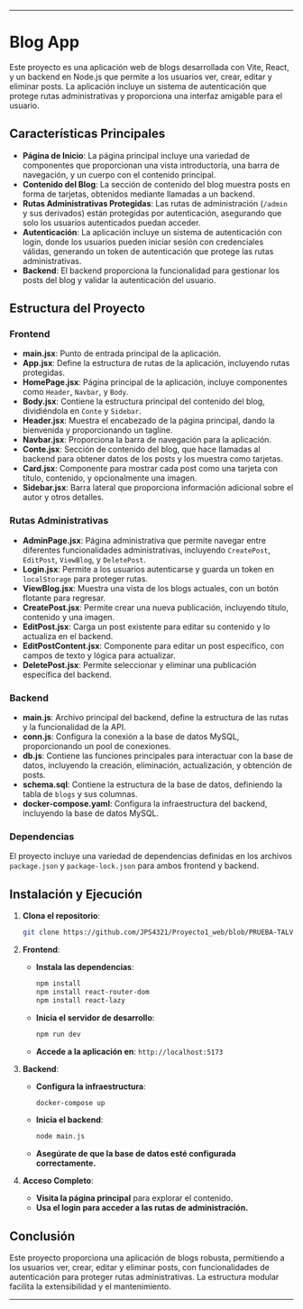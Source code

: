 
---

# Blog App

Este proyecto es una aplicación web de blogs desarrollada con Vite, React, y un backend en Node.js que permite a los usuarios ver, crear, editar y eliminar posts. La aplicación incluye un sistema de autenticación que protege rutas administrativas y proporciona una interfaz amigable para el usuario.

## Características Principales

- **Página de Inicio**: La página principal incluye una variedad de componentes que proporcionan una vista introductoria, una barra de navegación, y un cuerpo con el contenido principal.
- **Contenido del Blog**: La sección de contenido del blog muestra posts en forma de tarjetas, obtenidos mediante llamadas a un backend.
- **Rutas Administrativas Protegidas**: Las rutas de administración (`/admin` y sus derivados) están protegidas por autenticación, asegurando que solo los usuarios autenticados puedan acceder.
- **Autenticación**: La aplicación incluye un sistema de autenticación con login, donde los usuarios pueden iniciar sesión con credenciales válidas, generando un token de autenticación que protege las rutas administrativas.
- **Backend**: El backend proporciona la funcionalidad para gestionar los posts del blog y validar la autenticación del usuario.

## Estructura del Proyecto

### Frontend

- **main.jsx**: Punto de entrada principal de la aplicación.
- **App.jsx**: Define la estructura de rutas de la aplicación, incluyendo rutas protegidas.
- **HomePage.jsx**: Página principal de la aplicación, incluye componentes como `Header`, `Navbar`, y `Body`.
- **Body.jsx**: Contiene la estructura principal del contenido del blog, dividiéndola en `Conte` y `Sidebar`.
- **Header.jsx**: Muestra el encabezado de la página principal, dando la bienvenida y proporcionando un tagline.
- **Navbar.jsx**: Proporciona la barra de navegación para la aplicación.
- **Conte.jsx**: Sección de contenido del blog, que hace llamadas al backend para obtener datos de los posts y los muestra como tarjetas.
- **Card.jsx**: Componente para mostrar cada post como una tarjeta con título, contenido, y opcionalmente una imagen.
- **Sidebar.jsx**: Barra lateral que proporciona información adicional sobre el autor y otros detalles.

### Rutas Administrativas

- **AdminPage.jsx**: Página administrativa que permite navegar entre diferentes funcionalidades administrativas, incluyendo `CreatePost`, `EditPost`, `ViewBlog`, y `DeletePost`.
- **Login.jsx**: Permite a los usuarios autenticarse y guarda un token en `localStorage` para proteger rutas.
- **ViewBlog.jsx**: Muestra una vista de los blogs actuales, con un botón flotante para regresar.
- **CreatePost.jsx**: Permite crear una nueva publicación, incluyendo título, contenido y una imagen.
- **EditPost.jsx**: Carga un post existente para editar su contenido y lo actualiza en el backend.
- **EditPostContent.jsx**: Componente para editar un post específico, con campos de texto y lógica para actualizar.
- **DeletePost.jsx**: Permite seleccionar y eliminar una publicación específica del backend.

### Backend

- **main.js**: Archivo principal del backend, define la estructura de las rutas y la funcionalidad de la API.
- **conn.js**: Configura la conexión a la base de datos MySQL, proporcionando un pool de conexiones.
- **db.js**: Contiene las funciones principales para interactuar con la base de datos, incluyendo la creación, eliminación, actualización, y obtención de posts.
- **schema.sql**: Contiene la estructura de la base de datos, definiendo la tabla de `blogs` y sus columnas.
- **docker-compose.yaml**: Configura la infraestructura del backend, incluyendo la base de datos MySQL.

### Dependencias

El proyecto incluye una variedad de dependencias definidas en los archivos `package.json` y `package-lock.json` para ambos frontend y backend.

## Instalación y Ejecución

1. **Clona el repositorio**:

   ```bash
   git clone https://github.com/JPS4321/Proyecto1_web/blob/PRUEBA-TALVEZ/README.md
   ```

2. **Frontend**:

   - **Instala las dependencias**:
     ```bash
     npm install
     npm install react-router-dom
     npm install react-lazy

     ```

   - **Inicia el servidor de desarrollo**:
     ```bash
     npm run dev
     ```

   - **Accede a la aplicación en**: `http://localhost:5173`

3. **Backend**:

   - **Configura la infraestructura**:
     ```bash
     docker-compose up
     ```

   - **Inicia el backend**:
     ```bash
     node main.js
     ```

   - **Asegúrate de que la base de datos esté configurada correctamente.**

4. **Acceso Completo**:

   - **Visita la página principal** para explorar el contenido.
   - **Usa el login para acceder a las rutas de administración.**

## Conclusión

Este proyecto proporciona una aplicación de blogs robusta, permitiendo a los usuarios ver, crear, editar y eliminar posts, con funcionalidades de autenticación para proteger rutas administrativas. La estructura modular facilita la extensibilidad y el mantenimiento.

---

